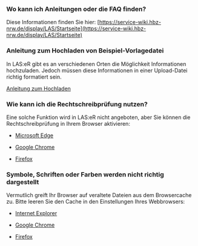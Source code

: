 ### Wo kann ich Anleitungen oder die FAQ finden?

Diese Informationen finden Sie hier: [https://service-wiki.hbz-nrw.de/display/LAS/Startseite](https://service-wiki.hbz-nrw.de/display/LAS/Startseite)

### Anleitung zum Hochladen von Beispiel-Vorlagedatei

In LAS:eR gibt es an verschiedenen Orten die Möglichkeit Informationen hochzuladen. Jedoch müssen diese Informationen in einer Upload-Datei richtig formatiert sein.

[Anleitung zum Hochladen]({{url_laser}}/public/manual/financeImport)

### Wie kann ich die Rechtschreibprüfung nutzen?

Eine solche Funktion wird in LAS:eR nicht angeboten, aber Sie können die Rechtschreibprüfung in Ihrem Browser aktivieren:

* [Microsoft Edge](https://support.microsoft.com/de-de/office/microsoft-editor-pr%C3%BCft-die-grammatik-und-mehr-in-dokumenten-%D0%B5-mails-und-im-internet-91ecbe1b-d021-4e9e-a82e-abc4cd7163d7)

* [Google Chrome](https://support.google.com/chrome/answer/12027911?hl=de)

* [Firefox](https://support.mozilla.org/de/kb/Rechtschreibpruefung-nutzen)

### Symbole, Schriften oder Farben werden nicht richtig dargestellt

Vermutlich greift Ihr Browser auf veraltete Dateien aus dem Browsercache zu. Bitte leeren Sie den Cache in den Einstellungen Ihres Webbrowsers:

* [Internet Explorer](https://support.microsoft.com/de-de/help/17438/windows-internet-explorer-view-delete-browsing-history)

* [Google Chrome](https://support.google.com/chrome/answer/2392709?hl=de&ref_topic=7438008)

* [Firefox](https://support.mozilla.org/de/kb/Wie-Sie-den-Cache-leeren-konnen#w_cache-manuell-leeren)
